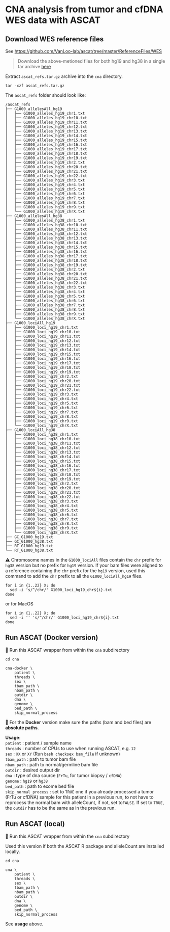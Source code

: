 # CNA analysis from tumor and cfDNA WES data with ASCAT 

## Download WES reference files
See https://github.com/VanLoo-lab/ascat/tree/master/ReferenceFiles/WES

> Download the above-metioned files for both hg19 and hg38 in a single tar archive [here](https://vhio365-my.sharepoint.com/:u:/g/personal/plevy_vhio_net/ERd5t9sUYV5FnddguCqq0g8B7RRJggCKKkmqC0GbStaXeg?e=WdDOlM)

Extract `ascat_refs.tar.gz` archive into the `cna` directory.
```
tar -xzf ascat_refs.tar.gz
```

The `ascat_refs` folder should look like:
```
/ascat_refs
├── G1000_allelesAll_hg19
│   ├── G1000_alleles_hg19_chr1.txt
│   ├── G1000_alleles_hg19_chr10.txt
│   ├── G1000_alleles_hg19_chr11.txt
│   ├── G1000_alleles_hg19_chr12.txt
│   ├── G1000_alleles_hg19_chr13.txt
│   ├── G1000_alleles_hg19_chr14.txt
│   ├── G1000_alleles_hg19_chr15.txt
│   ├── G1000_alleles_hg19_chr16.txt
│   ├── G1000_alleles_hg19_chr17.txt
│   ├── G1000_alleles_hg19_chr18.txt
│   ├── G1000_alleles_hg19_chr19.txt
│   ├── G1000_alleles_hg19_chr2.txt
│   ├── G1000_alleles_hg19_chr20.txt
│   ├── G1000_alleles_hg19_chr21.txt
│   ├── G1000_alleles_hg19_chr22.txt
│   ├── G1000_alleles_hg19_chr3.txt
│   ├── G1000_alleles_hg19_chr4.txt
│   ├── G1000_alleles_hg19_chr5.txt
│   ├── G1000_alleles_hg19_chr6.txt
│   ├── G1000_alleles_hg19_chr7.txt
│   ├── G1000_alleles_hg19_chr8.txt
│   ├── G1000_alleles_hg19_chr9.txt
│   └── G1000_alleles_hg19_chrX.txt
├── G1000_allelesAll_hg38
│   ├── G1000_alleles_hg38_chr1.txt
│   ├── G1000_alleles_hg38_chr10.txt
│   ├── G1000_alleles_hg38_chr11.txt
│   ├── G1000_alleles_hg38_chr12.txt
│   ├── G1000_alleles_hg38_chr13.txt
│   ├── G1000_alleles_hg38_chr14.txt
│   ├── G1000_alleles_hg38_chr15.txt
│   ├── G1000_alleles_hg38_chr16.txt
│   ├── G1000_alleles_hg38_chr17.txt
│   ├── G1000_alleles_hg38_chr18.txt
│   ├── G1000_alleles_hg38_chr19.txt
│   ├── G1000_alleles_hg38_chr2.txt
│   ├── G1000_alleles_hg38_chr20.txt
│   ├── G1000_alleles_hg38_chr21.txt
│   ├── G1000_alleles_hg38_chr22.txt
│   ├── G1000_alleles_hg38_chr3.txt
│   ├── G1000_alleles_hg38_chr4.txt
│   ├── G1000_alleles_hg38_chr5.txt
│   ├── G1000_alleles_hg38_chr6.txt
│   ├── G1000_alleles_hg38_chr7.txt
│   ├── G1000_alleles_hg38_chr8.txt
│   ├── G1000_alleles_hg38_chr9.txt
│   └── G1000_alleles_hg38_chrX.txt
├── G1000_lociAll_hg19
│   ├── G1000_loci_hg19_chr1.txt
│   ├── G1000_loci_hg19_chr10.txt
│   ├── G1000_loci_hg19_chr11.txt
│   ├── G1000_loci_hg19_chr12.txt
│   ├── G1000_loci_hg19_chr13.txt
│   ├── G1000_loci_hg19_chr14.txt
│   ├── G1000_loci_hg19_chr15.txt
│   ├── G1000_loci_hg19_chr16.txt
│   ├── G1000_loci_hg19_chr17.txt
│   ├── G1000_loci_hg19_chr18.txt
│   ├── G1000_loci_hg19_chr19.txt
│   ├── G1000_loci_hg19_chr2.txt
│   ├── G1000_loci_hg19_chr20.txt
│   ├── G1000_loci_hg19_chr21.txt
│   ├── G1000_loci_hg19_chr22.txt
│   ├── G1000_loci_hg19_chr3.txt
│   ├── G1000_loci_hg19_chr4.txt
│   ├── G1000_loci_hg19_chr5.txt
│   ├── G1000_loci_hg19_chr6.txt
│   ├── G1000_loci_hg19_chr7.txt
│   ├── G1000_loci_hg19_chr8.txt
│   ├── G1000_loci_hg19_chr9.txt
│   └── G1000_loci_hg19_chrX.txt
├── G1000_lociAll_hg38
│   ├── G1000_loci_hg38_chr1.txt
│   ├── G1000_loci_hg38_chr10.txt
│   ├── G1000_loci_hg38_chr11.txt
│   ├── G1000_loci_hg38_chr12.txt
│   ├── G1000_loci_hg38_chr13.txt
│   ├── G1000_loci_hg38_chr14.txt
│   ├── G1000_loci_hg38_chr15.txt
│   ├── G1000_loci_hg38_chr16.txt
│   ├── G1000_loci_hg38_chr17.txt
│   ├── G1000_loci_hg38_chr18.txt
│   ├── G1000_loci_hg38_chr19.txt
│   ├── G1000_loci_hg38_chr2.txt
│   ├── G1000_loci_hg38_chr20.txt
│   ├── G1000_loci_hg38_chr21.txt
│   ├── G1000_loci_hg38_chr22.txt
│   ├── G1000_loci_hg38_chr3.txt
│   ├── G1000_loci_hg38_chr4.txt
│   ├── G1000_loci_hg38_chr5.txt
│   ├── G1000_loci_hg38_chr6.txt
│   ├── G1000_loci_hg38_chr7.txt
│   ├── G1000_loci_hg38_chr8.txt
│   ├── G1000_loci_hg38_chr9.txt
│   └── G1000_loci_hg38_chrX.txt
├── GC_G1000_hg19.txt
├── GC_G1000_hg38.txt
├── RT_G1000_hg19.txt
└── RT_G1000_hg38.txt
```

⚠️ Chromosome names in the `G1000_lociAll` files contain the `chr` prefix for `hg38` version but no prefix for `hg19` version. If your bam files were aligned to a reference containing the `chr` prefix for the `hg19` version, used this command to add the `chr` prefix to all the `G1000_lociAll_hg19` files.

```
for i in {1..22} X; do
  sed -i 's/^/chr/' G1000_loci_hg19_chr${i}.txt
done
```
or for MacOS
```
for i in {1..22} X; do
  sed -i '' 's/^/chr/' G1000_loci_hg19_chr${i}.txt
done
```

## Run ASCAT (Docker version)
📁 Run this ASCAT wrapper from within the `cna` subdirectory
```
cd cna

cna-docker \
	patient \
	threads \
	sex \
	tbam_path \
	nbam_path \
	outdir \
	dna \
	genome \
	bed_path \
	skip_normal_process
```
🐳 For the **Docker** version make sure the paths (bam and bed files) are **absolute paths**. 

**Usage**: <br>
`patient` : patient / sample name <br>
`threads` : number of CPUs to use when running ASCAT, e.g. `12` <br>
`sex` : `XX` or `XY` (Run `bash checksex bam_file` if unknown) <br>
`tbam_path` : path to tumor bam file <br>
`nbam_path` : path to normal/germline bam file <br>
`outdir` : desired output dir <br>
`dna` : type of dna source (`FrTu`, for tumor biopsy / `cfDNA`) <br>
`genome` : `hg19` or `hg38` <br>
`bed_path` : path to exome bed file <br>
`skip_normal_process` : set to `TRUE` one if you already processed a tumor (FrTu or cfDNA) sample for this patient in a previous run, to not have to reprocess the normal bam with alleleCount, if not, set to`FALSE`. If set to `TRUE`, the `outdir` has to be the same as in the previous run.

## Run ASCAT (local)
📁 Run this ASCAT wrapper from within the `cna` subdirectory

Used this version if both the ASCAT R package and alleleCount are installed locally.

```
cd cna

cna \
	patient \
	threads \
	sex \
	tbam_path \
	nbam_path \
	outdir \
	dna \
	genome \
	bed_path \
	skip_normal_process
```

See **usage** above.